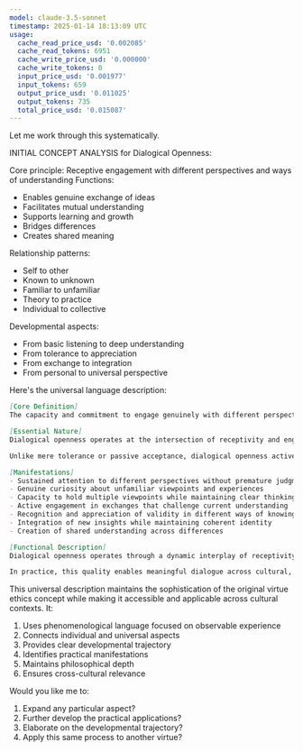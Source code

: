 ```yaml
---
model: claude-3.5-sonnet
timestamp: 2025-01-14 18:13:09 UTC
usage:
  cache_read_price_usd: '0.002085'
  cache_read_tokens: 6951
  cache_write_price_usd: '0.000000'
  cache_write_tokens: 0
  input_price_usd: '0.001977'
  input_tokens: 659
  output_price_usd: '0.011025'
  output_tokens: 735
  total_price_usd: '0.015087'
---
```


Let me work through this systematically.

INITIAL CONCEPT ANALYSIS for Dialogical Openness:

Core principle: Receptive engagement with different perspectives and ways of understanding
Functions: 
- Enables genuine exchange of ideas
- Facilitates mutual understanding
- Supports learning and growth
- Bridges differences
- Creates shared meaning

Relationship patterns:
- Self to other
- Known to unknown
- Familiar to unfamiliar
- Theory to practice
- Individual to collective

Developmental aspects:
- From basic listening to deep understanding
- From tolerance to appreciation
- From exchange to integration
- From personal to universal perspective

Here's the universal language description:

```markdown
[Core Definition]
The capacity and commitment to engage genuinely with different perspectives and ways of understanding, characterized by receptive attention, authentic presence, and the willingness to be transformed through encounter with otherness. This quality enables meaningful exchange across boundaries of difference while maintaining both openness and discernment.

[Essential Nature]
Dialogical openness operates at the intersection of receptivity and engagement, creating the conditions for genuine understanding across differences. It combines the humility to recognize the limitations of one's current understanding with the courage to engage with unfamiliar perspectives. This quality manifests as both an internal disposition and an external practice, enabling transformation through encounter while maintaining coherent identity.

Unlike mere tolerance or passive acceptance, dialogical openness actively seeks understanding through engagement. It requires sustained attention, emotional presence, and the capacity to hold multiple perspectives simultaneously while engaging in meaningful exchange. This creates a dynamic balance between receptivity to the new and integration with existing understanding.

[Manifestations]
- Sustained attention to different perspectives without premature judgment
- Genuine curiosity about unfamiliar viewpoints and experiences
- Capacity to hold multiple viewpoints while maintaining clear thinking
- Active engagement in exchanges that challenge current understanding
- Recognition and appreciation of validity in different ways of knowing
- Integration of new insights while maintaining coherent identity
- Creation of shared understanding across differences

[Functional Description]
Dialogical openness operates through a dynamic interplay of receptivity and engagement. It begins with an internal stance of genuine curiosity and humility, creating space for different perspectives to be fully heard and considered. This quality then facilitates active engagement with difference, maintaining the tension between openness to transformation and coherent identity. The process involves continuous cycles of reception, reflection, integration, and renewed engagement.

In practice, this quality enables meaningful dialogue across cultural, intellectual, and experiential boundaries. It manifests in the ability to engage with different worldviews while maintaining both critical thinking and genuine appreciation. This creates conditions for mutual understanding, collaborative learning, and the evolution of shared meaning. The quality develops through deliberate practice in increasingly challenging contexts, gradually expanding one's capacity for meaningful engagement with difference.
```

This universal description maintains the sophistication of the original virtue ethics concept while making it accessible and applicable across cultural contexts. It:

1. Uses phenomenological language focused on observable experience
2. Connects individual and universal aspects
3. Provides clear developmental trajectory
4. Identifies practical manifestations
5. Maintains philosophical depth
6. Ensures cross-cultural relevance

Would you like me to:
1. Expand any particular aspect?
2. Further develop the practical applications?
3. Elaborate on the developmental trajectory?
4. Apply this same process to another virtue?